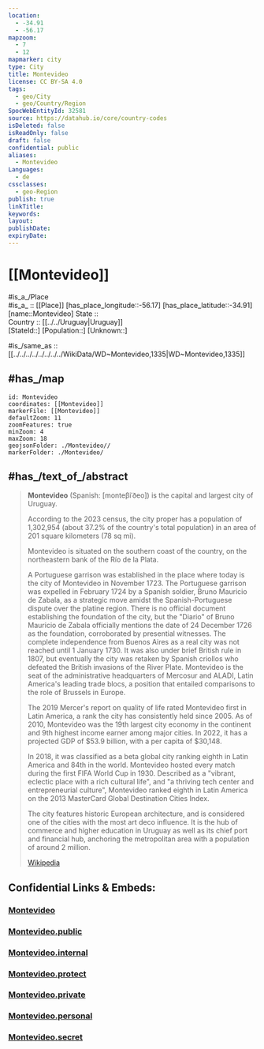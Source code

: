 ```yaml
---
location:
  - -34.91
  - -56.17
mapzoom:
  - 7
  - 12
mapmarker: city
type: City
title: Montevideo
license: CC BY-SA 4.0
tags:
  - geo/City
  - geo/Country/Region
SpocWebEntityId: 32581
source: https://datahub.io/core/country-codes
isDeleted: false
isReadOnly: false
draft: false
confidential: public
aliases:
  - Montevideo
Languages:
  - de
cssclasses:
  - geo-Region
publish: true
linkTitle:
keywords:
layout:
publishDate:
expiryDate:
---
```


# [[Montevideo]] 

#is_a_/Place  
#is_a_ :: [[Place]] 
[has_place_longitude::-56.17] 
[has_place_latitude::-34.91] 
[name::Montevideo] 
State ::  
Country :: [[../../Uruguay|Uruguay]]   
[StateId::] 
[Population::] 
[Unknown::] 

#is_/same_as :: [[../../../../../../../../WikiData/WD~Montevideo,1335|WD~Montevideo,1335]] 

## #has_/map 

```leaflet
id: Montevideo
coordinates: [[Montevideo]] 
markerFile: [[Montevideo]] 
defaultZoom: 11 
zoomFeatures: true 
minZoom: 4 
maxZoom: 18
geojsonFolder: ./Montevideo//
markerFolder: ./Montevideo/
```

## #has_/text_of_/abstract 

> **Montevideo** (Spanish: [monteβiˈðeo]) is the capital and largest city of Uruguay. 
> 
> According to the 2023 census, the city proper has a population of 1,302,954 
> (about 37.2% of the country's total population) in an area of 201 square kilometers (78 sq mi). 
> 
> Montevideo is situated on the southern coast of the country, 
> on the northeastern bank of the Río de la Plata.
>
> A Portuguese garrison was established in the place where today is the city of Montevideo in November 1723. The Portuguese garrison was expelled in February 1724 by a Spanish soldier, Bruno Mauricio de Zabala, as a strategic move amidst the Spanish-Portuguese dispute over the platine region. There is no official document establishing the foundation of the city, but the "Diario" of Bruno Mauricio de Zabala officially mentions the date of 24 December 1726 as the foundation, corroborated by presential witnesses. The complete independence from Buenos Aires as a real city was not reached until 1 January 1730. It was also under brief British rule in 1807, but eventually the city was retaken by Spanish  criollos who defeated the British invasions of the River Plate. Montevideo is the seat of the administrative headquarters of Mercosur and ALADI, Latin America's leading trade blocs, a position that entailed comparisons to the role of Brussels in Europe.
>
> The 2019 Mercer's report on quality of life rated Montevideo first in Latin America, a rank the city has consistently held since 2005. As of 2010, Montevideo was the 19th largest city economy in the continent and 9th highest income earner among major cities. In 2022, it has a projected GDP of $53.9 billion, with a per capita of $30,148.
>
> In 2018, it was classified as a beta global city ranking eighth in Latin America and 84th in the world. Montevideo hosted every match during the first FIFA World Cup in 1930. Described as a "vibrant, eclectic place with a rich cultural life", and "a thriving tech center and entrepreneurial culture", Montevideo ranked eighth in Latin America on the 2013 MasterCard Global Destination Cities Index.
>
> The city features historic European architecture, and is considered one of the cities with the most art deco influence. It is the hub of commerce and higher education in Uruguay as well as its chief port and financial hub, anchoring the metropolitan area with a population of around 2 million.
>
> [Wikipedia](https://en.wikipedia.org/wiki/Montevideo) 


## Confidential Links & Embeds: 

### [Montevideo](/_Standards/Earth/Continent/America~South/Uruguay/departments~Uruguay/Montevideo.md) 

### [Montevideo.public](/_public/Earth/Continent/America~South/Uruguay/departments~Uruguay/Montevideo.public.md) 

### [Montevideo.internal](/_internal/Earth/Continent/America~South/Uruguay/departments~Uruguay/Montevideo.internal.md) 

### [Montevideo.protect](/_protect/Earth/Continent/America~South/Uruguay/departments~Uruguay/Montevideo.protect.md) 

### [Montevideo.private](/_private/Earth/Continent/America~South/Uruguay/departments~Uruguay/Montevideo.private.md) 

### [Montevideo.personal](/_personal/Earth/Continent/America~South/Uruguay/departments~Uruguay/Montevideo.personal.md) 

### [Montevideo.secret](/_secret/Earth/Continent/America~South/Uruguay/departments~Uruguay/Montevideo.secret.md)

